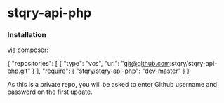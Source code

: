 stqry-api-php
=============

### Installation

via composer:

  {
      "repositories": [
          {
              "type": "vcs",
              "url":  "git@github.com:stqry/stqry-api-php.git"
          }
      ],
      "require": {
          "stqry/stqry-api-php": "dev-master"
      }
  }

As this is a private repo, you will be asked to enter Github username and password on the first update.
